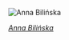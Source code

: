 
![Anna Bilińska](https://upload.wikimedia.org/wikipedia/commons/thumb/0/0b/Self-portrait_by_Anna_Bili%C5%84ska-Bohdanowiczowa%2C_1887.jpg/450px-Self-portrait_by_Anna_Bili%C5%84ska-Bohdanowiczowa%2C_1887.jpg)

*[Anna Bilińska](https://wikipedia.org/wiki/File:Self-portrait_by_Anna_Bili%C5%84ska-Bohdanowiczowa,_1887.jpg)*
